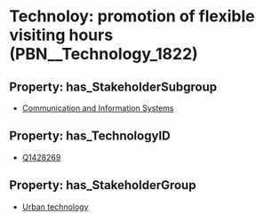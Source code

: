 # Technoloy: __promotion of flexible visiting hours__ (PBN__Technology_1822)

## Property: has_StakeholderSubgroup

* [Communication and Information Systems](PBN__TechSubgroup_46)

## Property: has_TechnologyID

* [Q1428269](Q1428269)

## Property: has_StakeholderGroup

* [Urban technology](PBN__TechGroup_14)

